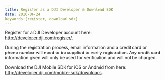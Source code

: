 ```yaml
---
title: Register as a DJI Developer & Download SDK
date: 2016-06-24
keywords:[register, download sdk]
---
```


Register for a DJI Developer account here: <a href="http://developer.dji.com/register/" target="_blank">http://developer.dji.com/register/</a>. 

During the registration process, email information and a credit card or phone number will need to be supplied to verify registration. Any credit card information given will only be used for verification and will not be charged. 


Download the DJI Mobile SDK for iOS or Android from here: <a href="http://developer.dji.com/mobile-sdk/downloads" target="_blank">http://developer.dji.com/mobile-sdk/downloads</a>.
